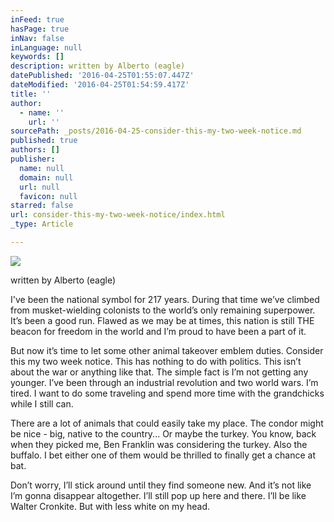 ```yaml
---
inFeed: true
hasPage: true
inNav: false
inLanguage: null
keywords: []
description: written by Alberto (eagle)
datePublished: '2016-04-25T01:55:07.447Z'
dateModified: '2016-04-25T01:54:59.417Z'
title: ''
author:
  - name: ''
    url: ''
sourcePath: _posts/2016-04-25-consider-this-my-two-week-notice.md
published: true
authors: []
publisher:
  name: null
  domain: null
  url: null
  favicon: null
starred: false
url: consider-this-my-two-week-notice/index.html
_type: Article

---
```

![](https://the-grid-user-content.s3-us-west-2.amazonaws.com/4162df04-ac05-4222-8a32-9a46eb89704a.jpg)

written by Alberto (eagle)

I've been the national symbol for 217 years. During that time weʼve climbed from musket-wielding colonists to the worldʼs only remaining superpower. Itʼs been a good run. Flawed as we may be at times, this nation is still THE beacon for freedom in the world and Iʼm proud to have been a part of it.

But now itʼs time to let some other animal takeover emblem duties. Consider this my two week notice. This has nothing to do with politics. This isnʼt about the war or anything like that. The simple fact is Iʼm not getting any younger. Iʼve been through an industrial revolution and two world wars. Iʼm tired. I want to do some traveling and spend more time with the grandchicks while I still can.

There are a lot of animals that could easily take my place. The condor might be nice - big, native to the country... Or maybe the turkey. You know, back when they picked me, Ben Franklin was considering the turkey. Also the buffalo. I bet either one of them would be thrilled to finally get a chance at bat.

Donʼt worry, Iʼll stick around until they find someone new. And itʼs not like Iʼm gonna disappear altogether. Iʼll still pop up here and there. Iʼll be like Walter Cronkite. But with less white on my head.